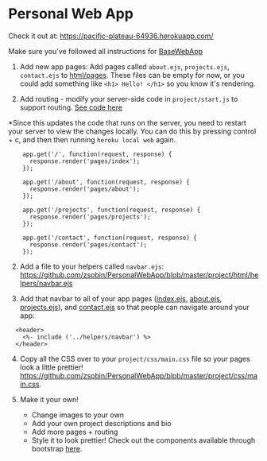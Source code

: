 # Personal Web App

Check it out at: https://pacific-plateau-64936.herokuapp.com/

Make sure you've followed all instructions for [BaseWebApp](https://github.com/zsobin/BaseWebApp)

1) Add new app pages: Add pages called `about.ejs`, `projects.ejs`, `contact.ejs` to [html/pages](https://github.com/zsobin/PersonalWebApp/tree/master/project/html/pages). These files can be empty for now, or you could add something like `<h1> Hello! </h1>` so you know it's rendering.

2) Add routing - modify your server-side code in `project/start.js` to support routing. [See code here](https://github.com/zsobin/PersonalWebApp/blob/master/project/start.js#L13-L23)

*Since this updates the code that runs on the server, you need to restart your server to view the changes locally. You can do this by pressing control + c, and then then running `heroku local web` again. 

```
    app.get('/', function(request, response) {
      response.render('pages/index');
    });

    app.get('/about', function(request, response) {
      response.render('pages/about');
    });

    app.get('/projects', function(request, response) {
      response.render('pages/projects');
    });

    app.get('/contact', function(request, response) {
      response.render('pages/contact');
    });

```

2) Add a file to your helpers called `navbar.ejs`: https://github.com/zsobin/PersonalWebApp/blob/master/project/html/helpers/navbar.ejs

3) Add that navbar to all of your app pages ([index.ejs](https://github.com/zsobin/PersonalWebApp/blob/master/project/html/pages/index.ejs#L7-L9), [about.ejs](https://github.com/zsobin/PersonalWebApp/blob/master/project/html/pages/about.ejs#L7-L9), [projects.ejs](https://github.com/zsobin/PersonalWebApp/blob/master/project/html/pages/projects.ejs#L7-L9)), and [contact.ejs](https://github.com/zsobin/PersonalWebApp/blob/master/project/html/pages/contact.ejs#L7-L9) so that people can navigate around your app:

```
  <header>
    <%- include ('../helpers/navbar') %>
  </header>
```
    
4) Copy all the CSS over to your `project/css/main.css` file so your pages look a little prettier! https://github.com/zsobin/PersonalWebApp/blob/master/project/css/main.css. 

5) Make it your own!
    - Change images to your own
    - Add your own project descriptions and bio
    - Add more pages + routing
    - Style it to look prettier! Check out the components available through bootstrap [here](http://getbootstrap.com/components/).
 
